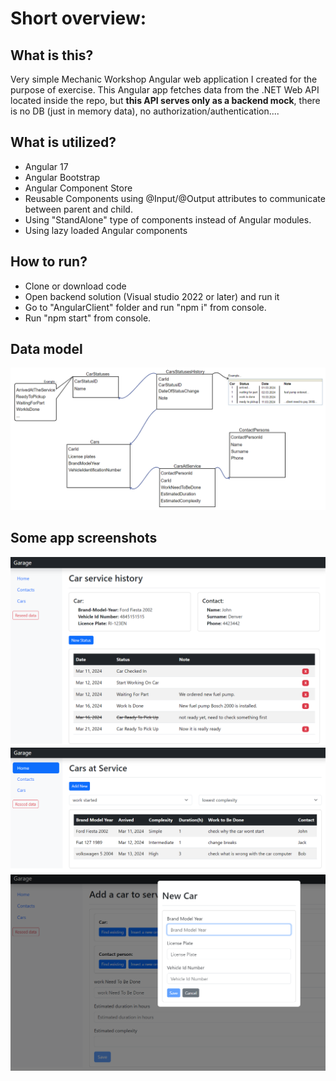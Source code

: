 Short overview:
===============




What is this?
-------------

Very simple Mechanic Workshop Angular web application I created for the purpose of exercise. 
This Angular app fetches data from the .NET Web API located inside the repo, but <strong>this API serves only as a backend mock</strong>, there is no DB (just in memory data), no authorization/authentication....




What is utilized?
-------------------

* Angular 17
* Angular Bootstrap
* Angular Component Store
* Reusable Components using @Input/@Output attributes to communicate between parent and child.
* Using "StandAlone" type of components instead of Angular modules.
* Using lazy loaded Angular components


How to run?
-----------

* Clone or download code
* Open backend solution (Visual studio 2022 or later) and run it
* Go to "AngularClient" folder and run "npm i" from console.
* Run "npm start" from console.

  
Data model
-----------
![screenshot](doc/dataModel.png "dataModel")

Some app screenshots
-----------
![screenshot](doc/carServiceHistory.png "carServiceHistory")
![screenshot](doc/carAtServiceList.png "carAtServiceList")
![screenshot](doc/carAtService.png "carAtService")
